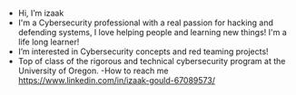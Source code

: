 - Hi, I’m izaak
- I'm a Cybersecurity professional with a real passion for hacking and defending systems, I love helping people and learning new things! I'm a life long learner! 
- I’m interested in Cybersecurity concepts and red teaming projects! 
- Top of class of the rigorous and technical cybersecurity program at the University of Oregon.
-How to reach me https://www.linkedin.com/in/izaak-gould-67089573/

<!---
izaak22/izaak22 is a ✨ special ✨ repository because its `README.md` (this file) appears on your GitHub profile.
You can click the Preview link to take a look at your changes.
--->
